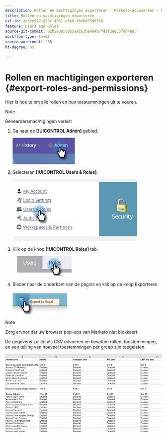 ```yaml
---
description: Rollen en machtigingen exporteren - Marketo-documenten - Productdocumentatie
title: Rollen en machtigingen exporteren
exl-id: 2c3ee917-dc8c-40e1-a6e6-f6cb059963f6
feature: Users and Roles
source-git-commit: 02b2e39580c5eac63de4b4b7fdaf2a835fdd4ba5
workflow-type: tm+mt
source-wordcount: '80'
ht-degree: 0%

---
```


# Rollen en machtigingen exporteren {#export-roles-and-permissions}

Hier is hoe te om alle rollen en hun toestemmingen uit te voeren.

>[!NOTE]
>
>Beheerdersmachtigingen vereist

1. Ga naar de **[!UICONTROL Admin]** gebied.

   ![](assets/export-roles-and-permissions-1.png)

1. Selecteren **[!UICONTROL Users & Roles]**.

   ![](assets/export-roles-and-permissions-2.png)

1. Klik op de knop **[!UICONTROL Roles]** tab.

   ![](assets/export-roles-and-permissions-3.png)

1. Blader naar de onderkant van de pagina en klik op de knop Exporteren.

   ![](assets/export-roles-and-permissions-4.png)

>[!NOTE]
>
>Zorg ervoor dat uw browser pop-ups van Marketo niet blokkeert.

De gegevens zullen als CSV uitvoeren en bevatten rollen, toestemmingen, en een telling van hoeveel toestemmingen per groep zijn toegelaten.

![](assets/export-roles-and-permissions-5.png)
